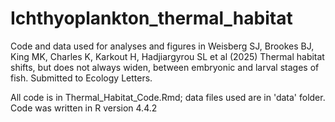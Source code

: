 # Ichthyoplankton_thermal_habitat
Code and data used for analyses and figures in Weisberg SJ, Brookes BJ, King MK, Charles K, Karkout H, Hadjiargyrou SL et al (2025) Thermal habitat shifts, but does not always widen, between embryonic and larval stages of fish. Submitted to Ecology Letters.

All code is in Thermal_Habitat_Code.Rmd; data files used are in 'data' folder. Code was written in R version 4.4.2
